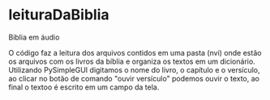 # leituraDaBiblia
Biblia em áudio

O código faz a leitura dos arquivos contidos em uma pasta (nvi) onde estão os arquivos com os livros da bíblia e organiza os textos em um dicionário.
Utilizando PySimpleGUI digitamos o nome do livro, o capítulo e o versículo, ao clicar no botão de comando "ouvir versículo" podemos ouvir o texto, ao final o textoo é escrito em um campo da tela.
